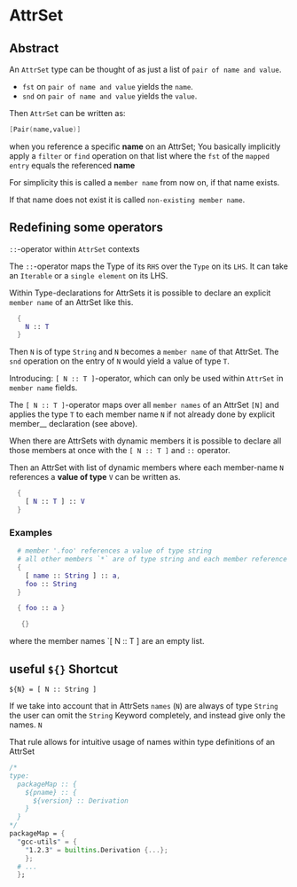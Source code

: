 # AttrSet

## Abstract

An `AttrSet` type can be thought of as just a list of `pair of name and value`.

- `fst` on `pair of name and value` yields the `name`.
- `snd` on `pair of name and value` yields the `value`.

Then `AttrSet` can be written as:

```nix
[Pair(name,value)]
```

when you reference a specific **name** on an AttrSet; You basically implicitly apply a `filter` or `find` operation on that list where the `fst` of the `mapped entry` equals the referenced **name**

For simplicity this is called a `member name` from now on, if that name exists.

If that name does not exist it is called `non-existing member name`.

## Redefining some operators

`::`-operator within `AttrSet` contexts

The `::`-operator maps the Type of its `RHS` over the `Type` on its `LHS`. It can take an `Iterable` or a `single element` on its LHS.

Within Type-declarations for AttrSets it is possible to declare an explicit `member name` of an AttrSet like this.

```nix
  {
    N :: T
  }
```

Then `N` is of type `String` and `N` becomes a `member name` of that AttrSet. The `snd` operation on the entry of `N` would yield a value of type `T`.

Introducing: `[ N :: T ]`-operator, which can only be used within `AttrSet` in `member name` fields.

The `[ N :: T ]`-operator maps over all `member names` of an AttrSet `[N]` and applies the type `T` to each member name `N` if not already done by explicit member__ declaration (see above).

When there are AttrSets with dynamic members it is possible to declare all those members at once with the `[ N :: T ]` and `::` operator.

Then an AttrSet with list of dynamic members where each member-name `N` references a **value of type** `V` can be written as.

```nix
  { 
    [ N :: T ] :: V 
  }
```

### Examples

```nix
  # member '.foo' references a value of type string
  # all other members `*` are of type string and each member reference value of any variable Type.
  { 
    [ name :: String ] :: a, 
    foo :: String 
  }
```

```nix
  { foo :: a } 
```

```nix
   {} 
```

where the member names `[ N :: T ] are an empty list.

## useful `${}` Shortcut

`${N} = [ N :: String ]`

If we take into account that in AttrSets `names` (`N`) are always of type `String` the user can omit the `String` Keyword completely, and instead give only the names. `N`

That rule allows for intuitive usage of names within type definitions of an AttrSet

```nix
/*
type:
  packageMap :: { 
    ${pname} :: {
      ${version} :: Derivation
    }
  }
*/
packageMap = {
  "gcc-utils" = {
    "1.2.3" = builtins.Derivation {...};
    };
  # ...
  };
```
